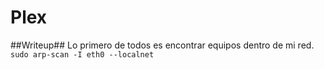 # Plex

##Writeup##
Lo primero de todos es encontrar equipos dentro de mi red.
`sudo arp-scan -I eth0 --localnet`
